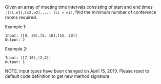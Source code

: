 Given an array of meeting time intervals consisting of start and end times `[[s1,e1],[s2,e2],...] (si < ei)`, find the minimum number of conference rooms required.

Example 1:

    Input: [[0, 30],[5, 10],[15, 20]]
    Output: 2
    
Example 2:

    Input: [[7,10],[2,4]]
    Output: 1
    
NOTE: input types have been changed on April 15, 2019. Please reset to default code definition to get new method signature.
